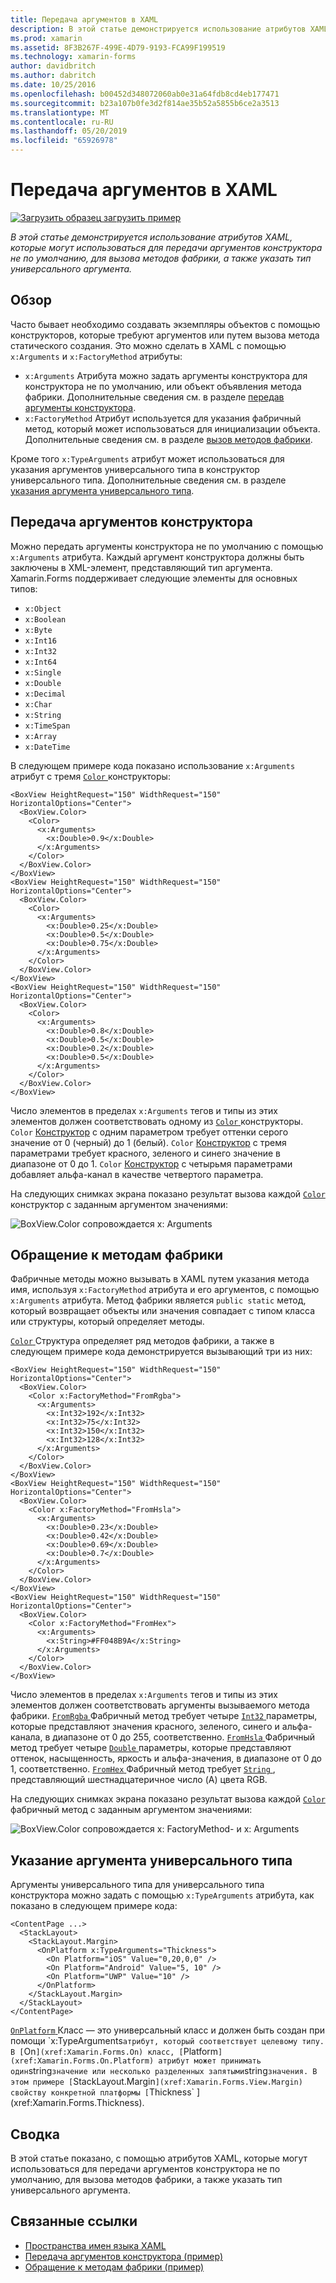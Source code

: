 ```yaml
---
title: Передача аргументов в XAML
description: В этой статье демонстрируется использование атрибутов XAML, которые могут использоваться для передачи аргументов конструктора не по умолчанию, для вызова методов фабрики, а также указать тип универсального аргумента.
ms.prod: xamarin
ms.assetid: 8F3B267F-499E-4D79-9193-FCA99F199519
ms.technology: xamarin-forms
author: davidbritch
ms.author: dabritch
ms.date: 10/25/2016
ms.openlocfilehash: b00452d348072060ab0e31a64fdb8cd4eb177471
ms.sourcegitcommit: b23a107b0fe3d2f814ae35b52a5855b6ce2a3513
ms.translationtype: MT
ms.contentlocale: ru-RU
ms.lasthandoff: 05/20/2019
ms.locfileid: "65926978"
---
```

# <a name="passing-arguments-in-xaml"></a>Передача аргументов в XAML

[![Загрузить образец](~/media/shared/download.png) загрузить пример](https://developer.xamarin.com/samples/xamarin-forms/XAML/PassingConstructorArguments/)

_В этой статье демонстрируется использование атрибутов XAML, которые могут использоваться для передачи аргументов конструктора не по умолчанию, для вызова методов фабрики, а также указать тип универсального аргумента._

## <a name="overview"></a>Обзор

Часто бывает необходимо создавать экземпляры объектов с помощью конструкторов, которые требуют аргументов или путем вызова метода статического создания. Это можно сделать в XAML с помощью `x:Arguments` и `x:FactoryMethod` атрибуты:

- `x:Arguments` Атрибута можно задать аргументы конструктора для конструктора не по умолчанию, или объект объявления метода фабрики. Дополнительные сведения см. в разделе [передав аргументы конструктора](#constructor_arguments).
- `x:FactoryMethod` Атрибут используется для указания фабричный метод, который может использоваться для инициализации объекта. Дополнительные сведения см. в разделе [вызов методов фабрики](#factory_methods).

Кроме того `x:TypeArguments` атрибут может использоваться для указания аргументов универсального типа в конструктор универсального типа. Дополнительные сведения см. в разделе [указания аргумента универсального типа](#generic_type_arguments).

<a name="constructor_arguments" />

## <a name="passing-constructor-arguments"></a>Передача аргументов конструктора

Можно передать аргументы конструктора не по умолчанию с помощью `x:Arguments` атрибута. Каждый аргумент конструктора должны быть заключены в XML-элемент, представляющий тип аргумента. Xamarin.Forms поддерживает следующие элементы для основных типов:

- `x:Object`
- `x:Boolean`
- `x:Byte`
- `x:Int16`
- `x:Int32`
- `x:Int64`
- `x:Single`
- `x:Double`
- `x:Decimal`
- `x:Char`
- `x:String`
- `x:TimeSpan`
- `x:Array`
- `x:DateTime`

В следующем примере кода показано использование `x:Arguments` атрибут с тремя [ `Color` ](xref:Xamarin.Forms.Color) конструкторы:

```xaml
<BoxView HeightRequest="150" WidthRequest="150" HorizontalOptions="Center">
  <BoxView.Color>
    <Color>
      <x:Arguments>
        <x:Double>0.9</x:Double>
      </x:Arguments>
    </Color>
  </BoxView.Color>
</BoxView>
<BoxView HeightRequest="150" WidthRequest="150" HorizontalOptions="Center">
  <BoxView.Color>
    <Color>
      <x:Arguments>
        <x:Double>0.25</x:Double>
        <x:Double>0.5</x:Double>
        <x:Double>0.75</x:Double>
      </x:Arguments>
    </Color>
  </BoxView.Color>
</BoxView>
<BoxView HeightRequest="150" WidthRequest="150" HorizontalOptions="Center">
  <BoxView.Color>
    <Color>
      <x:Arguments>
        <x:Double>0.8</x:Double>
        <x:Double>0.5</x:Double>
        <x:Double>0.2</x:Double>
        <x:Double>0.5</x:Double>
      </x:Arguments>
    </Color>
  </BoxView.Color>
</BoxView>
```

Число элементов в пределах `x:Arguments` тегов и типы из этих элементов должен соответствовать одному из [ `Color` ](xref:Xamarin.Forms.Color) конструкторы. `Color` [Конструктор](xref:Xamarin.Forms.Color.%23ctor(System.Double)) с одним параметром требует оттенки серого значение от 0 (черный) до 1 (белый). `Color` [Конструктор](xref:Xamarin.Forms.Color.%23ctor(System.Double,System.Double,System.Double)) с тремя параметрами требует красного, зеленого и синего значение в диапазоне от 0 до 1. `Color` [Конструктор](xref:Xamarin.Forms.Color.%23ctor(System.Double,System.Double,System.Double,System.Double)) с четырьмя параметрами добавляет альфа-канал в качестве четвертого параметра.

На следующих снимках экрана показано результат вызова каждой [ `Color` ](xref:Xamarin.Forms.Color) конструктор с заданным аргументом значениями:

![](passing-arguments-images/passing-arguments.png "BoxView.Color сопровождается x: Arguments")

<a name="factory_methods" />

## <a name="calling-factory-methods"></a>Обращение к методам фабрики

Фабричные методы можно вызывать в XAML путем указания метода имя, используя `x:FactoryMethod` атрибута и его аргументов, с помощью `x:Arguments` атрибута. Метод фабрики является `public static` метод, который возвращает объекты или значения совпадает с типом класса или структуры, который определяет методы.

[ `Color` ](xref:Xamarin.Forms.Color) Структура определяет ряд методов фабрики, а также в следующем примере кода демонстрируется вызывающий три из них:

```xaml
<BoxView HeightRequest="150" WidthRequest="150" HorizontalOptions="Center">
  <BoxView.Color>
    <Color x:FactoryMethod="FromRgba">
      <x:Arguments>
        <x:Int32>192</x:Int32>
        <x:Int32>75</x:Int32>
        <x:Int32>150</x:Int32>                        
        <x:Int32>128</x:Int32>
      </x:Arguments>
    </Color>
  </BoxView.Color>
</BoxView>
<BoxView HeightRequest="150" WidthRequest="150" HorizontalOptions="Center">
  <BoxView.Color>
    <Color x:FactoryMethod="FromHsla">
      <x:Arguments>
        <x:Double>0.23</x:Double>
        <x:Double>0.42</x:Double>
        <x:Double>0.69</x:Double>
        <x:Double>0.7</x:Double>
      </x:Arguments>
    </Color>
  </BoxView.Color>
</BoxView>
<BoxView HeightRequest="150" WidthRequest="150" HorizontalOptions="Center">
  <BoxView.Color>
    <Color x:FactoryMethod="FromHex">
      <x:Arguments>
        <x:String>#FF048B9A</x:String>
      </x:Arguments>
    </Color>
  </BoxView.Color>
</BoxView>
```

Число элементов в пределах `x:Arguments` тегов и типы из этих элементов должен соответствовать аргументы вызываемого метода фабрики. [ `FromRgba` ](xref:Xamarin.Forms.Color.FromRgba(System.Int32,System.Int32,System.Int32,System.Int32)) Фабричный метод требует четыре [ `Int32` ](https://docs.microsoft.com/dotnet/api/system.int32) параметры, которые представляют значения красного, зеленого, синего и альфа-канала, в диапазоне от 0 до 255, соответственно. [ `FromHsla` ](xref:Xamarin.Forms.Color.FromHsla(System.Double,System.Double,System.Double,System.Double)) Фабричный метод требует четыре [ `Double` ](https://docs.microsoft.com/dotnet/api/system.double) параметры, которые представляют оттенок, насыщенность, яркость и альфа-значения, в диапазоне от 0 до 1, соответственно. [ `FromHex` ](xref:Xamarin.Forms.Color.FromHex(System.String)) Фабричный метод требует [ `String` ](https://docs.microsoft.com/dotnet/api/system.string) , представляющий шестнадцатеричное число (A) цвета RGB.

На следующих снимках экрана показано результат вызова каждой [ `Color` ](xref:Xamarin.Forms.Color) фабричный метод с заданным аргументом значениями:

![](passing-arguments-images/factory-methods.png "BoxView.Color сопровождается x: FactoryMethod- и x: Arguments")

<a name="generic_type_arguments" />

## <a name="specifying-a-generic-type-argument"></a>Указание аргумента универсального типа

Аргументы универсального типа для универсального типа конструктора можно задать с помощью `x:TypeArguments` атрибута, как показано в следующем примере кода:

```xaml
<ContentPage ...>
  <StackLayout>
    <StackLayout.Margin>
      <OnPlatform x:TypeArguments="Thickness">
        <On Platform="iOS" Value="0,20,0,0" />
        <On Platform="Android" Value="5, 10" />
        <On Platform="UWP" Value="10" />
      </OnPlatform>
    </StackLayout.Margin>
  </StackLayout>
</ContentPage>
```

[ `OnPlatform` ](xref:Xamarin.Forms.OnPlatform`1) Класс — это универсальный класс и должен быть создан при помощи `x:TypeArguments` атрибут, который соответствует целевому типу. В [ `On` ](xref:Xamarin.Forms.On) класс, [ `Platform` ](xref:Xamarin.Forms.On.Platform) атрибут может принимать один `string` значение или несколько разделенных запятыми `string` значения. В этом примере [ `StackLayout.Margin` ](xref:Xamarin.Forms.View.Margin) свойству конкретной платформы [ `Thickness` ](xref:Xamarin.Forms.Thickness).

## <a name="summary"></a>Сводка

В этой статье показано, с помощью атрибутов XAML, которые могут использоваться для передачи аргументов конструктора не по умолчанию, для вызова методов фабрики, а также указать тип универсального аргумента.


## <a name="related-links"></a>Связанные ссылки

- [Пространства имен языка XAML](~/xamarin-forms/xaml/namespaces.md)
- [Передача аргументов конструктора (пример)](https://developer.xamarin.com/samples/xamarin-forms/XAML/PassingConstructorArguments/)
- [Обращение к методам фабрики (пример)](https://developer.xamarin.com/samples/xamarin-forms/xaml/callingfactorymethods/)

